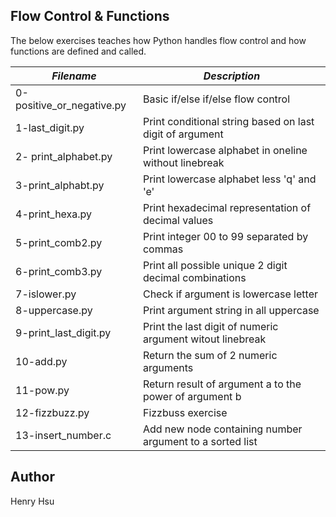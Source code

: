 ## Flow Control & Functions

The below exercises teaches how Python handles flow control and how functions are defined and called.

|       *Filename*          |         *Description*                                    |
|---------------------------|----------------------------------------------------------|
| 0-positive_or_negative.py | Basic if/else if/else flow control                       |
| 1-last_digit.py           | Print conditional string based on last digit of argument |
| 2- print_alphabet.py      | Print lowercase alphabet in oneline without linebreak    |
| 3-print_alphabt.py        | Print lowercase alphabet less 'q' and 'e'                |
| 4-print_hexa.py           | Print hexadecimal representation of decimal values       |
| 5-print_comb2.py          | Print integer 00 to 99 separated by commas               |
| 6-print_comb3.py          | Print all possible unique 2 digit decimal combinations   |
| 7-islower.py              | Check if argument is lowercase letter                    |
| 8-uppercase.py            | Print argument string in all uppercase                   |
| 9-print_last_digit.py     | Print the last digit of numeric argument witout linebreak|
| 10-add.py                 | Return the sum of 2 numeric arguments                    |
| 11-pow.py                 | Return result of argument a to the power of argument b   |
| 12-fizzbuzz.py            | Fizzbuss exercise                                        |
| 13-insert_number.c        | Add new node containing number argument to a sorted list |


## Author
Henry Hsu


